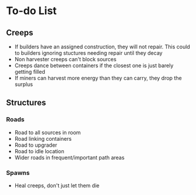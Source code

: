 # To-do List

## Creeps

- If builders have an assigned construction, they will not repair. This could to builders ignoring stuctures needing repair until they decay
- Non harvester creeps can't block sources
- Creeps dance between containers if the closest one is just barely getting filled
- If miners can harvest more energy than they can carry, they drop the surplus

## Structures

### Roads

- Road to all sources in room
- Road linking containers
- Road to upgrader
- Road to idle location
- Wider roads in frequent/important path areas

### Spawns

- Heal creeps, don't just let them die
